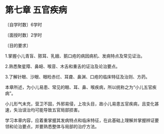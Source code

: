 # 第七章 五官疾病

〔自学时数〕6学时

〔面授时数〕2学时

〔目的要求〕

1.掌握小儿青盲、脓耳、乳娥、鹅口疮的病因病机、发病特点及常见证治。

2.熟悉聚星障、鼻衄、喉音、木舌和重舌的证治及论治要点。

3.了解针眼、沙眼、眼睑赤烂、耳聋、鼻渊、口疮的临床特征及治则、方药。

本章所述，为小儿易患、常见的眼、耳、鼻、喉疾病，所以统称之为“小儿五官疾病”。

小儿形气未充，营卫不固，外邪易侵，上攻头目，故小儿易患五官疾病，且变化甚速，失治误治均可能导致五官局部损害。

学习本章内容，应着重掌握其发病特点和临床特征，在此基础上理解并掌握辨证要领和论治要点，并要熟悉整体与局部的治疗方法。

